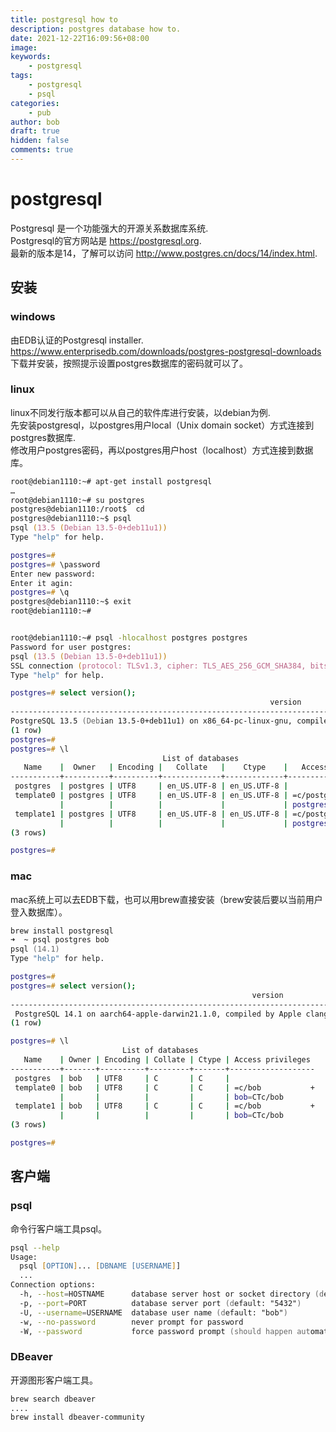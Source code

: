 ```yaml
---
title: postgresql how to
description: postgres database how to. 
date: 2021-12-22T16:09:56+08:00
image: 
keywords: 
    - postgresql
tags: 
    - postgresql
    - psql
categories: 
    - pub
author: bob
draft: true
hidden: false
comments: true
---
```


<!--more-->
# postgresql

Postgresql 是一个功能强大的开源关系数据库系统.  
Postgresql的官方网站是 <https://postgresql.org>.  
最新的版本是14，了解可以访问 <http://www.postgres.cn/docs/14/index.html>.

## 安装

### windows

由EDB认证的Postgresql installer.  
<https://www.enterprisedb.com/downloads/postgres-postgresql-downloads>  
下载并安装，按照提示设置postgres数据库的密码就可以了。

### linux

linux不同发行版本都可以从自己的软件库进行安装，以debian为例.  
先安装postgresql，以postgres用户local（Unix domain socket）方式连接到postgres数据库.  
修改用户postgres密码，再以postgres用户host（localhost）方式连接到数据库。

```zsh
root@debian1110:~# apt-get install postgresql
…
root@debian1110:~# su postgres
postgres@debian1110:/root$  cd
postgres@debian1110:~$ psql
psql (13.5 (Debian 13.5-0+deb11u1))
Type "help" for help.

postgres=#
postgres=# \password
Enter new password:
Enter it agin:
postgres=# \q
postgres@debian1110:~$ exit
root@debian1110:~#


root@debian1110:~# psql -hlocalhost postgres postgres
Password for user postgres: 
psql (13.5 (Debian 13.5-0+deb11u1))
SSL connection (protocol: TLSv1.3, cipher: TLS_AES_256_GCM_SHA384, bits: 256, compression: off)
Type "help" for help.

postgres=# select version();
                                                          version                                                          
------------------------------------------------------------------------------------------------------------------------
PostgreSQL 13.5 (Debian 13.5-0+deb11u1) on x86_64-pc-linux-gnu, compiled by gcc (Debian 10.2.1-6) 10.2.1 20210110, 64-bit
(1 row)
postgres=# 
postgres=# \l
                                  List of databases
   Name    |  Owner   | Encoding |   Collate   |    Ctype    |   Access privileges   
-----------+----------+----------+-------------+-------------+-----------------------
 postgres  | postgres | UTF8     | en_US.UTF-8 | en_US.UTF-8 | 
 template0 | postgres | UTF8     | en_US.UTF-8 | en_US.UTF-8 | =c/postgres          +
           |          |          |             |             | postgres=CTc/postgres
 template1 | postgres | UTF8     | en_US.UTF-8 | en_US.UTF-8 | =c/postgres          +
           |          |          |             |             | postgres=CTc/postgres
(3 rows)

postgres=# 
```

### mac

mac系统上可以去EDB下载，也可以用brew直接安装（brew安装后要以当前用户登入数据库）。

```zsh
brew install postgresql
➜  ~ psql postgres bob
psql (14.1)
Type "help" for help.

postgres=# 
postgres=# select version();
                                                      version                                                      
-------------------------------------------------------------------------------------------------------------------
 PostgreSQL 14.1 on aarch64-apple-darwin21.1.0, compiled by Apple clang version 13.0.0 (clang-1300.0.29.3), 64-bit
(1 row)

postgres=# \l
                         List of databases
   Name    | Owner | Encoding | Collate | Ctype | Access privileges 
-----------+-------+----------+---------+-------+-------------------
 postgres  | bob   | UTF8     | C       | C     | 
 template0 | bob   | UTF8     | C       | C     | =c/bob           +
           |       |          |         |       | bob=CTc/bob
 template1 | bob   | UTF8     | C       | C     | =c/bob           +
           |       |          |         |       | bob=CTc/bob
(3 rows)

postgres=# 
```

## 客户端

### psql

命令行客户端工具psql。

```zsh
psql --help
Usage:
  psql [OPTION]... [DBNAME [USERNAME]]
  ...
Connection options:
  -h, --host=HOSTNAME      database server host or socket directory (default: "local socket")
  -p, --port=PORT          database server port (default: "5432")
  -U, --username=USERNAME  database user name (default: "bob")
  -w, --no-password        never prompt for password
  -W, --password           force password prompt (should happen automatically)
```

### DBeaver

开源图形客户端工具。

```zsh
brew search dbeaver
....
brew install dbeaver-community
```
